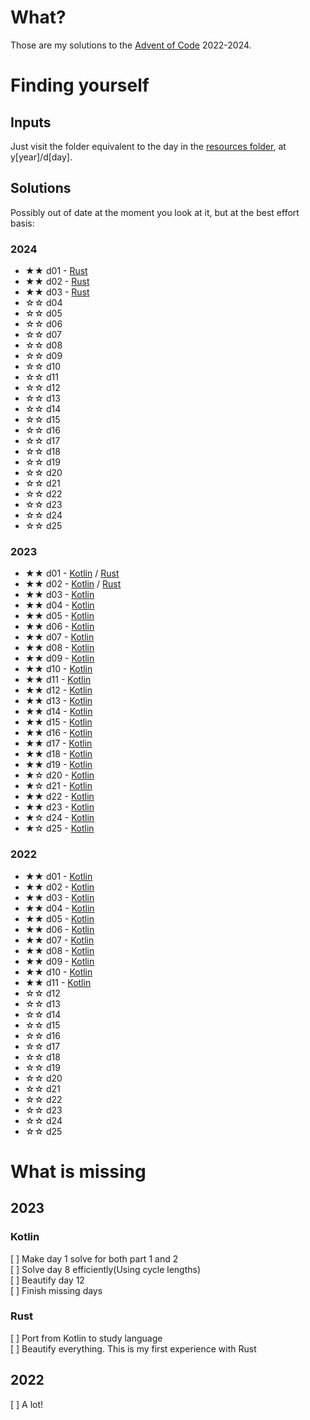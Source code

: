 # What?

Those are my solutions to the [Advent of Code](https://adventofcode.com) 2022-2024.

# Finding yourself

## Inputs

Just visit the folder equivalent to the day in the [resources folder](resources), at y[year]/d[day].

## Solutions

Possibly out of date at the moment you look at it, but at the best effort basis:

### 2024

- ★★ d01 - [Rust](rust/src/y2024/d01)
- ★★ d02 - [Rust](rust/src/y2024/d02)
- ★★ d03 - [Rust](rust/src/y2024/d03)
- ☆☆ d04
- ☆☆ d05
- ☆☆ d06
- ☆☆ d07
- ☆☆ d08
- ☆☆ d09
- ☆☆ d10
- ☆☆ d11
- ☆☆ d12
- ☆☆ d13
- ☆☆ d14
- ☆☆ d15
- ☆☆ d16
- ☆☆ d17
- ☆☆ d18
- ☆☆ d19
- ☆☆ d20
- ☆☆ d21
- ☆☆ d22
- ☆☆ d23
- ☆☆ d24
- ☆☆ d25

### 2023

- ★★ d01 - [Kotlin](jvm/src/main/kotlin/br/com/gabryel/adventofcode/y2023/d01) / [Rust](rust/src/y2023/d01)
- ★★ d02 - [Kotlin](jvm/src/main/kotlin/br/com/gabryel/adventofcode/y2023/d02) / [Rust](rust/src/y2023/d02)
- ★★ d03 - [Kotlin](jvm/src/main/kotlin/br/com/gabryel/adventofcode/y2023/d03)
- ★★ d04 - [Kotlin](jvm/src/main/kotlin/br/com/gabryel/adventofcode/y2023/d04)
- ★★ d05 - [Kotlin](jvm/src/main/kotlin/br/com/gabryel/adventofcode/y2023/d05)
- ★★ d06 - [Kotlin](jvm/src/main/kotlin/br/com/gabryel/adventofcode/y2023/d06)
- ★★ d07 - [Kotlin](jvm/src/main/kotlin/br/com/gabryel/adventofcode/y2023/d07)
- ★★ d08 - [Kotlin](jvm/src/main/kotlin/br/com/gabryel/adventofcode/y2023/d08)
- ★★ d09 - [Kotlin](jvm/src/main/kotlin/br/com/gabryel/adventofcode/y2023/d09)
- ★★ d10 - [Kotlin](jvm/src/main/kotlin/br/com/gabryel/adventofcode/y2023/d10)
- ★★ d11 - [Kotlin](jvm/src/main/kotlin/br/com/gabryel/adventofcode/y2023/d11)
- ★★ d12 - [Kotlin](jvm/src/main/kotlin/br/com/gabryel/adventofcode/y2023/d12)
- ★★ d13 - [Kotlin](jvm/src/main/kotlin/br/com/gabryel/adventofcode/y2023/d13)
- ★★ d14 - [Kotlin](jvm/src/main/kotlin/br/com/gabryel/adventofcode/y2023/d14)
- ★★ d15 - [Kotlin](jvm/src/main/kotlin/br/com/gabryel/adventofcode/y2023/d15)
- ★★ d16 - [Kotlin](jvm/src/main/kotlin/br/com/gabryel/adventofcode/y2023/d16)
- ★★ d17 - [Kotlin](jvm/src/main/kotlin/br/com/gabryel/adventofcode/y2023/d17)
- ★★ d18 - [Kotlin](jvm/src/main/kotlin/br/com/gabryel/adventofcode/y2023/d18)
- ★★ d19 - [Kotlin](jvm/src/main/kotlin/br/com/gabryel/adventofcode/y2023/d19)
- ★☆ d20 - [Kotlin](jvm/src/main/kotlin/br/com/gabryel/adventofcode/y2023/d20)
- ★☆ d21 - [Kotlin](jvm/src/main/kotlin/br/com/gabryel/adventofcode/y2023/d21)
- ★★ d22 - [Kotlin](jvm/src/main/kotlin/br/com/gabryel/adventofcode/y2023/d22)
- ★★ d23 - [Kotlin](jvm/src/main/kotlin/br/com/gabryel/adventofcode/y2023/d23)
- ★☆ d24 - [Kotlin](jvm/src/main/kotlin/br/com/gabryel/adventofcode/y2023/d24)
- ★☆ d25 - [Kotlin](jvm/src/main/kotlin/br/com/gabryel/adventofcode/y2023/d25)

### 2022

- ★★ d01 - [Kotlin](jvm/src/main/kotlin/br/com/gabryel/adventofcode/y2022/Day01.kt)
- ★★ d02 - [Kotlin](jvm/src/main/kotlin/br/com/gabryel/adventofcode/y2022/Day02.kt)
- ★★ d03 - [Kotlin](jvm/src/main/kotlin/br/com/gabryel/adventofcode/y2022/Day03.kt)
- ★★ d04 - [Kotlin](jvm/src/main/kotlin/br/com/gabryel/adventofcode/y2022/Day04.kt)
- ★★ d05 - [Kotlin](jvm/src/main/kotlin/br/com/gabryel/adventofcode/y2022/Day05.kt)
- ★★ d06 - [Kotlin](jvm/src/main/kotlin/br/com/gabryel/adventofcode/y2022/Day06.kt)
- ★★ d07 - [Kotlin](jvm/src/main/kotlin/br/com/gabryel/adventofcode/y2022/Day07.kt)
- ★★ d08 - [Kotlin](jvm/src/main/kotlin/br/com/gabryel/adventofcode/y2022/Day08.kt)
- ★★ d09 - [Kotlin](jvm/src/main/kotlin/br/com/gabryel/adventofcode/y2022/Day09.kt)
- ★★ d10 - [Kotlin](jvm/src/main/kotlin/br/com/gabryel/adventofcode/y2022/Day10.kt)
- ★★ d11 - [Kotlin](jvm/src/main/kotlin/br/com/gabryel/adventofcode/y2022/Day11.kt)
- ☆☆ d12
- ☆☆ d13
- ☆☆ d14
- ☆☆ d15
- ☆☆ d16
- ☆☆ d17
- ☆☆ d18
- ☆☆ d19
- ☆☆ d20
- ☆☆ d21
- ☆☆ d22
- ☆☆ d23
- ☆☆ d24
- ☆☆ d25

# What is missing

## 2023

### Kotlin

[ ] Make day 1 solve for both part 1 and 2\
[ ] Solve day 8 efficiently(Using cycle lengths)\
[ ] Beautify day 12\
[ ] Finish missing days

### Rust

[ ] Port from Kotlin to study language\
[ ] Beautify everything. This is my first experience with Rust

## 2022

[ ] A lot!